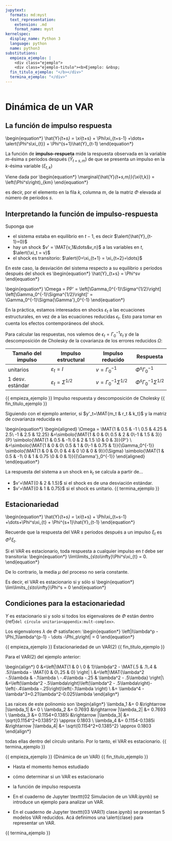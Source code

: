 ```yaml
---
jupytext:
  formats: md:myst
  text_representation:
    extension: .md
    format_name: myst
kernelspec:
  display_name: Python 3
  language: python
  name: python3
substitutions:
  empieza_ejemplo: |
    <div class="ejemplo">
    <div class="ejemplo-titulo"><b>Ejemplo: &nbsp;
  fin_titulo_ejemplo: "</b></div>"
  termina_ejemplo: "</div>"
---
```



```{include} ../math-definitions.md
```

# Dinámica de un VAR


## La función de impulso respuesta



\begin{equation*}
\hat{Y}_{t+s} = \xi_{t+s} + \Phi\xi_{t+s-1} +\dots+ \alert{\Phi^s\xi_{t}} + \Phi^{s+1}\hat{Y}_{t-1}
\end{equation*}

La función de **impulso-respueta** mide la respuesta observada en la variable $m$-ésima $s$ períodos después ($\hat{Y}_{t+s,m}$) de que se presenta un impulso en la $k$-ésima variable ($\xi_{t,k}$)

Viene dada por
\begin{equation*}
\marginal{\hat{Y}_{t+s,m}}{\xi_{t,k}} = \left(\Phi^s\right)_{km}
\end{equation*}

es decir, por el elemento en la fila $k$, columna $m$, de la matriz $\Phi$ elevada al número de períodos $s$.



## Interpretando la función de impulso-respuesta
Suponga que

-  el sistema estaba en equilibrio en $t-1$, es decir $\alert{\hat{Y}_{t-1}=0}$
-  hay un shock $v' = \MAT{v_1&\dots&v_n}$ a las variables en $t$, $\alert{\xi_t = v}$
-  el shock es transitorio: $\alert{0=\xi_{t+1} = \xi_{t+2}=\dots}$

En este caso, la desviación del sistema respecto a su equilibrio $s$ períodos después del shock es
\begin{equation*}
\hat{Y}_{t+s} = \Phi^sv
\end{equation*}


\begin{equation*}
\Omega = PP' = \left[\Gamma_0^{-1}\Sigma^{1/2}\right] \left[\Gamma_0^{-1}\Sigma^{1/2}\right]' = \Gamma_0^{-1}\Sigma{\Gamma'}_0^{-1}
\end{equation*}

En la práctica, estamos interesados en shocks $\varepsilon_t$ a las ecuaciones estructurales, en vez de a las ecuaciones reducidas $\epsilon_t$. Esto para tomar en cuenta los efectos contemporáneos del shock.

Para calcular las respuestas, nos valemos de $\epsilon_t = \Gamma_0^{-1}\varepsilon_t$ y de la descomposición de Cholesky de la covarianza de los errores reducidos $\Omega$:

| Tamaño del impulso | Impulso estructural          | Impulso reducido                | Respuesta                          |
|--------------------|------------------------------|---------------------------------|------------------------------------|
| unitarios          | $\varepsilon_t=I$            | $v = \Gamma_0^{-1}$             | $\Phi^s\Gamma_0^{-1}$              |
| 1 desv. estándar   | $\varepsilon_t=\Sigma^{1/2}$ | $v = \Gamma_0^{-1}\Sigma^{1/2}$ | $\Phi^s \Gamma_0^{-1}\Sigma^{1/2}$ |


{{ empieza_ejemplo }} Impulso respuesta y descomposición de Cholesky {{ fin_titulo_ejemplo }}

Siguiendo con el ejemplo anterior, si $y'_t=\MAT{m_t & r_t & k_t}$ y la matriz de covarianza reducida es

\begin{equation*}
\begin{aligned}
\Omega = \MAT{1 & 0.5 & -1 \\ 0.5 & 4.25 & 2.5\\ -1 &  2.5 & 12.25}
&=\simbolo{\MAT{1 & 0 & 0\\ 0.5 & 2 & 0\\-1 & 1.5 & 3}}{P}
\simbolo{\MAT{1 & 0.5 & -1\\ 0 & 2 & 1.5 \\0 & 0 & 3}}{P'} \\
&=\simbolo{\MAT{1 & 0 & 0\\ 0.5 & 1 & 0\\-1 & 0.75 & 1}}{\Gamma_0^{-1}}
\simbolo{\MAT{1 & 0 & 0\\ 0 & 4 & 0 \\0 & 0 & 9}}{\Sigma}
\simbolo{\MAT{1 & 0.5 & -1\\ 0 & 1 & 0.75 \\0 & 0 & 1}}{{\Gamma'}_0^{-1}}
\end{aligned}
\end{equation*}

La respuesta del sistema a un shock en $k_t$ se calcula a partir de...

-  $v'=\MAT{0 & 2 & 1.5}$ si el shock es de una desviación estándar.
-  $v'=\MAT{0 & 1 & 0.75}$ si el shock es unitario.
{{ termina_ejemplo }}


## Estacionariedad

\begin{equation*}
\hat{Y}_{t+s} = \xi_{t+s} + \Phi\xi_{t+s-1} +\dots+\Phi^s\xi_{t} + \Phi^{s+1}\hat{Y}_{t-1}
\end{equation*}

Recuerde que la respuesta del VAR $s$ períodos después a un impulso $\xi_{t}$ es $\Phi^s\xi_{t}$.

Si el VAR es estacionario, toda respuesta a cualquier impulso en $t$ debe ser transitoria:
\begin{equation*}
\lim\limits_{s\to\infty}\Phi^s\xi_{t} = 0.
\end{equation*}

De lo contrario, la media $\mu$ del proceso no sería constante.

Es decir, el VAR es estacionario si y sólo si
\begin{equation*}
\lim\limits_{s\to\infty}\Phi^s = 0
\end{equation*}



## Condiciones para la estacionariedad

$Y$ es estacionario si y solo si todos los eigenvalores de $\Phi$ están dentro {ref}`del círculo unitario<appendix:mult-complex>`.

Los eigenvalores $\lambda$ de $\Phi$ satisfacen:
\begin{equation*}
\left|I\lambda^p - \Phi_1\lambda^{p-1} - \dots -\Phi_p\right| = 0
\end{equation*}

{{ empieza_ejemplo }}  Estacionariedad de un VAR(2) {{ fin_titulo_ejemplo }}

Para el VAR(2) del ejemplo anterior:

\begin{align*}
0 &=\left|\MAT{1 & 0 \\ 0 & 1}\lambda^2 - \MAT{.5 & .1\\.4 & .5}\lambda - \MAT{0 & 0\\.25 & 0} \right| \\
 &=\left|\MAT{\lambda^2 -.5\lambda & -.1\lambda \\ -.4\lambda -.25 & \lambda^2 - .5\lambda} \right|\\
&=\left(\lambda^2 -.5\lambda\right)\left(\lambda^2 - .5\lambda\right)-\left(-.4\lambda -.25\right)\left(-.1\lambda \right) \\
&= \lambda^4 -\lambda^3+0.21\lambda^2-0.025\lambda
\end{align*}

Las raíces de este polinomio son
\begin{align*}
\lambda_1 &= 0                &\rightarrow |\lambda_1| &= 0      \\
\lambda_2 &= 0.7693           &\rightarrow |\lambda_2| &= 0.7693      \\
\lambda_3 &= 0.1154+0.1385i   &\rightarrow |\lambda_3| &= \sqrt{0.1154^2+0.1385^2} \approx 0.1803  \\
\lambda_4 &= 0.1154-0.1385i   &\rightarrow |\lambda_4| &= \sqrt{0.1154^2+0.1385^2} \approx 0.1803   
\end{align*}

todas ellas dentro del círculo unitario. Por lo tanto, el VAR es estacionario.
{{ termina_ejemplo }}








{{ empieza_ejemplo }}  {Dinámica de un VAR} {{ fin_titulo_ejemplo }}



-  Hasta el momento hemos estudiado

-  cómo determinar si un VAR es estacionario
-  la función de impulso respuesta

-  En el cuaderno de Jupyter \texttt{02 Simulacion de un VAR.ipynb} se introduce un ejemplo para analizar un VAR.
-  En el cuaderno de Jupyter \texttt{03 VAR(1) clase.ipynb} se presentan 5 modelos VAR reducidos. Acá definimos una \alert{clase} para representar un VAR.


{{ termina_ejemplo }}
